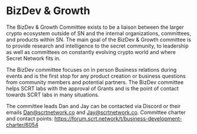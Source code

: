 # BizDev & Growth

The BizDev & Growth Committee exists to be a liaison between the larger crypto ecosystem outside of SN and the internal organizations, committees, and products within SN. The main goal of the BizDev & Growth committee is to provide research and intelligence to the secret community, to leadership as well as committees on constantly evolving crypto world and where Secret Network fits in.&#x20;

The BizDev committee focuses on in person Business relations during events and is the first stop for any product creation or business questions from community members and potential partners. The BizDev committee helps SCRT labs with the approval of Grants and is the point of contact towards SCRT labs in many situations.&#x20;

The committee leads Dan and Jay can be contacted via Discord or their emails Dan@scrtnetwork.co and Jay@scrtnetwork.co. Committee charter and contact points: https://forum.scrt.network/t/business-development-charter/6054
